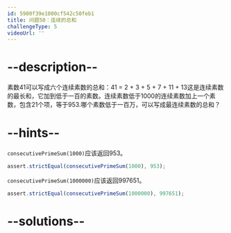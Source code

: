 ```yaml
---
id: 5900f39e1000cf542c50feb1
title: 问题50：连续的总和
challengeType: 5
videoUrl: ''
---
```


# --description--

素数41可以写成六个连续素数的总和：41 = 2 + 3 + 5 + 7 + 11 + 13这是连续素数的最长和，它加到低于一百的素数。连续素数低于1000的连续素数加上一个素数，包含21个项，等于953.哪个素数低于一百万，可以写成最连续素数的总和？

# --hints--

`consecutivePrimeSum(1000)`应该返回953。

```js
assert.strictEqual(consecutivePrimeSum(1000), 953);
```

`consecutivePrimeSum(1000000)`应该返回997651。

```js
assert.strictEqual(consecutivePrimeSum(1000000), 997651);
```

# --solutions--

